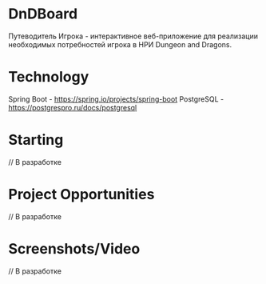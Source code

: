 # DnDBoard
Путеводитель Игрока - интерактивное веб-приложение для реализации необходимых потребностей игрока в НРИ Dungeon and Dragons.

# Technology
Spring Boot - https://spring.io/projects/spring-boot
PostgreSQL - https://postgrespro.ru/docs/postgresql

# Starting
// В разработке

# Project Opportunities
// В разработке

# Screenshots/Video
// В разработке
